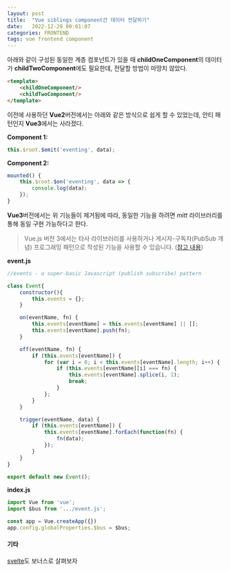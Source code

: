 ```yaml
---
layout: post
title:  "Vue siblings component간 데이터 전달하기"
date:   2022-12-29 00:01:07
categories: FRONTEND
tags: vue frontend component
---
```



아래와 같이 구성된 동일한 계층 컴포넌트가 있을 때 **childOneComponent**의 데이터가 **childTwoComponent**에도 필요한데, 전달할 방법이 마땅치 않았다.

```html
<template>
    <childOneComponent/>
    <childTwoComponent/>
</template>
```

이전에 사용하던 <span class="text-success">**Vue2**</span>버전에서는 아래와 같은 방식으로 쉽게 할 수 있었는데, 안티 패턴인지 <span class="text-secondary">**Vue3**</span>에서는 사라졌다.

**Component 1:**
```javascript
this.$root.$emit('eventing', data);

```

**Component 2:**
```javascript
mounted() {
    this.$root.$on('eventing', data => {
        console.log(data);
    });
}
```

<span class="text-secondary">**Vue3**</span>버전에서는 위 기능들이 제거됨에 따라, 동일한 기능을 하려면 *mitt* 라이브러리를 통해 동일 구현 가능하다고 한다. 

> Vue.js 버전 3에서는 타사 라이브러리를 사용하거나 게시자-구독자(PubSub 개념) 프로그래밍 패턴으로 작성된 기능을 사용할 수 있습니다. ([참고 내용][link])

**event.js**
```javascript
//events - a super-basic Javascript (publish subscribe) pattern

class Event{
    constructor(){
        this.events = {};
    }

    on(eventName, fn) {
        this.events[eventName] = this.events[eventName] || [];
        this.events[eventName].push(fn);
    }

    off(eventName, fn) {
        if (this.events[eventName]) {
            for (var i = 0; i < this.events[eventName].length; i++) {
                if (this.events[eventName][i] === fn) {
                    this.events[eventName].splice(i, 1);
                    break;
                }
            };
        }
    }

    trigger(eventName, data) {
        if (this.events[eventName]) {
            this.events[eventName].forEach(function(fn) {
                fn(data);
            });
        }
    }
}

export default new Event();

```

**index.js**
```javascript
import Vue from 'vue';
import $bus from '.../event.js';

const app = Vue.createApp({})
app.config.globalProperties.$bus = $bus;

```

#### 기타 

[svelte][bonus]도 보너스로 살펴보자

[link]: https://stackoverflow.com/questions/63471824/vue-js-3-event-bus
[bonus]: https://svelte.dev/docs